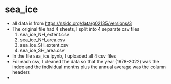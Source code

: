 # sea_ice
* all data is from https://nsidc.org/data/g02135/versions/3
* The original file had 4 sheets, I split into 4 separate csv files 
  1. sea_ice_NH_extent.csv
  2. sea_ice_NH_area.csv
  3. sea_ice_SH_extent.csv
  4. sea_ice_SH_area.csv
* In the file sea_ice.ipynb, I uploaded all 4 csv files
* For each csv, I cleaned the data so that the year (1978-2022) was the index and the individual months plus the annual average was the column headers
* 
